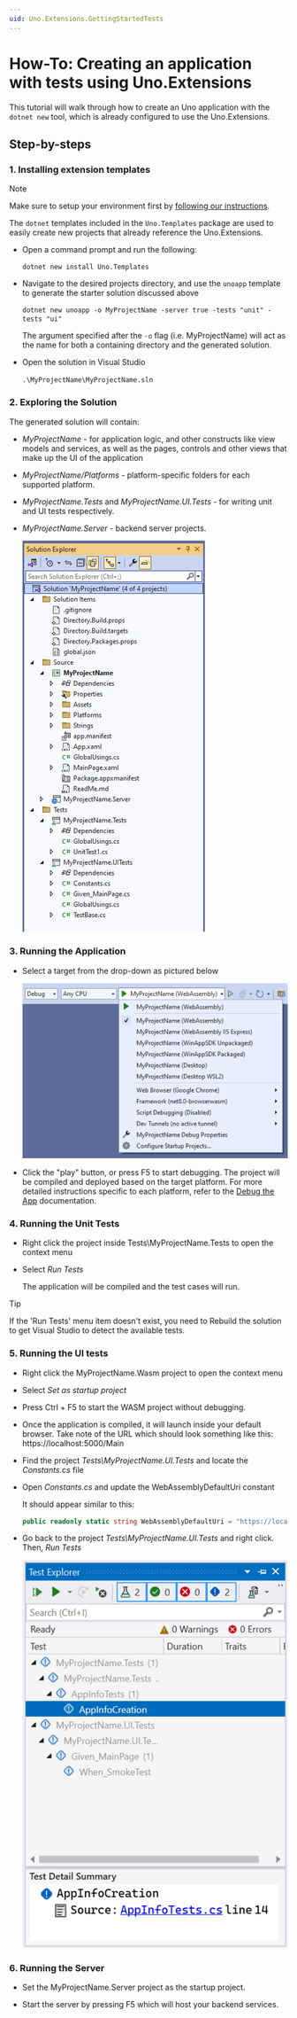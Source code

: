 ```yaml
---
uid: Uno.Extensions.GettingStartedTests
---
```

# How-To: Creating an application with tests using Uno.Extensions

This tutorial will walk through how to create an Uno application with the `dotnet new` tool, which is already configured to use the Uno.Extensions.

## Step-by-steps

### 1. Installing extension templates

> [!NOTE]
> Make sure to setup your environment first by [following our instructions](xref:Uno.GetStarted.vs2022).

The `dotnet` templates included in the `Uno.Templates` package are used to easily create new projects that already reference the Uno.Extensions.

* Open a command prompt and run the following:

    ```dotnetcli
    dotnet new install Uno.Templates
    ```

* Navigate to the desired projects directory, and use the `unoapp` template to generate the starter solution discussed above

    ```dotnetcli
    dotnet new unoapp -o MyProjectName -server true -tests "unit" -tests "ui"
    ```

    The argument specified after the `-o` flag (i.e. MyProjectName) will act as the name for both a containing directory and the generated solution.

* Open the solution in Visual Studio

    `.\MyProjectName\MyProjectName.sln`

### 2. Exploring the Solution

The generated solution will contain:

* *MyProjectName* - for application logic, and other constructs like view models and services, as well as the pages, controls and other views that make up the UI of the application
* *MyProjectName/Platforms* - platform-specific folders for each supported platform.
* *MyProjectName.Tests* and *MyProjectName.UI.Tests* - for writing unit and UI tests respectively.
* *MyProjectName.Server* - backend server projects.

    ![The structure of the generated solution](./Learn/images/ProjectStructure-Tests-min.png)

### 3. Running the Application

* Select a target from the drop-down as pictured below

    ![A screenshot of the generated targets](./Learn/images/GeneratedTargets-min.png)

* Click the "play" button, or press F5 to start debugging. The project will be compiled and deployed based on the target platform. For more detailed instructions specific to each platform, refer to the [Debug the App](xref:Uno.GettingStarted.CreateAnApp.VS2022#debug-the-app) documentation.

### 4. Running the Unit Tests

* Right click the project inside Tests\\MyProjectName.Tests to open the context menu

* Select *Run Tests*

    The application will be compiled and the test cases will run.

> [!TIP]
> If the 'Run Tests' menu item doesn't exist, you need to Rebuild the solution to get Visual Studio to detect the available tests.

### 5. Running the UI tests

* Right click the MyProjectName.Wasm project to open the context menu

* Select *Set as startup project*

* Press Ctrl + F5 to start the WASM project without debugging.

* Once the application is compiled, it will launch inside your default browser. Take note of the URL which should look something like this: https://localhost:5000/Main

* Find the project *Tests\\MyProjectName.UI.Tests* and locate the *Constants.cs* file

* Open *Constants.cs* and update the WebAssemblyDefaultUri constant

    It should appear similar to this:

    ```cs
    public readonly static string WebAssemblyDefaultUri = "https://localhost:5000/";
    ```

* Go back to the project *Tests\\MyProjectName.UI.Tests* and right click. Then, *Run Tests*

    ![Test Explorer in VS](./Learn/images/TestExplorer-min.png)

### 6. Running the Server

* Set the MyProjectName.Server project as the startup project.

* Start the server by pressing F5 which will host your backend services.